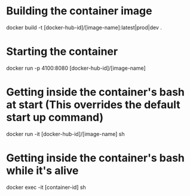 # Building the container image
docker build -t [docker-hub-id]/[image-name]:latest|prod|dev .

# Starting the container
docker run -p 4100:8080 [docker-hub-id]/[image-name]

# Getting inside the container's bash at start (This overrides the default start up command)
docker run -it [docker-hub-id]/[image-name] sh

# Getting inside the container's bash while it's alive
docker exec -it [container-id] sh